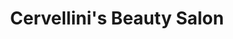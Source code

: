 ---
title: "Cervellini's Beauty Salon"
url: /bethlehem/cervellinis-beauty-salon/
shop: hairdresser
---